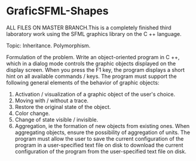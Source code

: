 # GraficSFML-Shapes
ALL FILES ON MASTER BRANCH.This is a completely finished third laboratory work using the SFML graphics library on the C ++ language.

Topic: Inheritance. Polymorphism.

Formulation of the problem.
Write an object-oriented program in C ++, which in a dialog mode controls the graphic objects displayed on the display screen. When you press the F1 key, the program displays a short hint on all available commands / keys.
The program must support the following general elements of the behavior of graphic objects:
1. Activation / visualization of a graphic object of the user's choice.
2. Moving with / without a trace.
3. Restore the original state of the object.
4. Color change.
5. Change of state visible / invisible.
6. Aggregation, ie the formation of new objects from existing ones. When aggregating objects, ensure the possibility of aggregation of units.
The program must allow the user to save the current configuration of the program in a user-specified text file on disk to download the current configuration of the program from the user-specified text file on disk.
